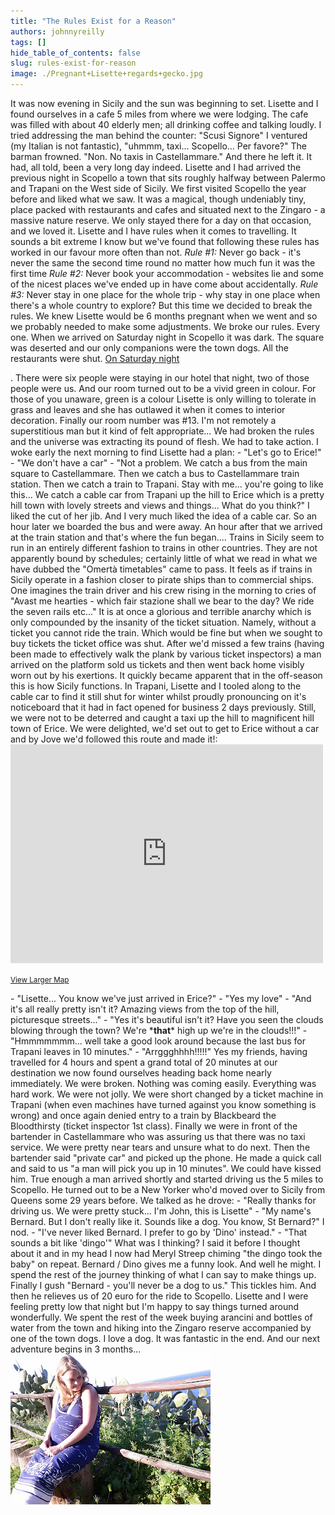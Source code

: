```yaml
---
title: "The Rules Exist for a Reason"
authors: johnnyreilly
tags: []
hide_table_of_contents: false
slug: rules-exist-for-reason
image: ./Pregnant+Lisette+regards+gecko.jpg
---
```

It was now evening in Sicily and the sun was beginning to set. Lisette and I found ourselves in a cafe 5 miles from where we were lodging. The cafe was filled with about 40 elderly men; all drinking coffee and talking loudly. I tried addressing the man behind the counter: "Scusi Signore" I ventured (my Italian is not fantastic), "uhmmm, taxi... Scopello... Per favore?" The barman frowned. "Non. No taxis in Castellammare." And there he left it. It had, all told, been a very long day indeed. Lisette and I had arrived the previous night in Scopello a town that sits roughly halfway between Palermo and Trapani on the West side of Sicily. We first visited Scopello the year before and liked what we saw. It was a magical, though undeniably tiny, place packed with restaurants and cafes and situated next to the Zingaro - a massive nature reserve. We only stayed there for a day on that occasion, and we loved it. Lisette and I have rules when it comes to travelling. It sounds a bit extreme I know but we've found that following these rules has worked in our favour more often than not. *Rule #1:* Never go back - it's never the same the second time round no matter how much fun it was the first time *Rule #2:* Never book your accommodation - websites lie and some of the nicest places we've ended up in have come about accidentally. *Rule #3:* Never stay in one place for the whole trip - why stay in one place when there's a whole country to explore? But this time we decided to break the rules. We knew Lisette would be 6 months pregnant when we went and so we probably needed to make some adjustments. We broke our rules. Every one. When we arrived on Saturday night in Scopello it was dark. The square was deserted and our only companions were the town dogs. All the restaurants were shut. <u>On Saturday night</u>

. There were six people were staying in our hotel that night, two of those people were us. And our room turned out to be a vivid green in colour. For those of you unaware, green is a colour Lisette is only willing to tolerate in grass and leaves and she has outlawed it when it comes to interior decoration. Finally our room number was #13. I'm not remotely a superstitious man but it kind of felt appropriate... We had broken the rules and the universe was extracting its pound of flesh. We had to take action. I woke early the next morning to find Lisette had a plan: - "Let's go to Erice!" - "We don't have a car" - "Not a problem. We catch a bus from the main square to Castellammare. Then we catch a bus to Castellammare train station. Then we catch a train to Trapani. Stay with me... you're going to like this... We catch a cable car from Trapani up the hill to Erice which is a pretty hill town with lovely streets and views and things... What do you think?" I liked the cut of her jib. And I very much liked the idea of a cable car. So an hour later we boarded the bus and were away. An hour after that we arrived at the train station and that's where the fun began.... Trains in Sicily seem to run in an entirely different fashion to trains in other countries. They are not apparently bound by schedules; certainly little of what we read in what we have dubbed the "Omertà timetables" came to pass. It feels as if trains in Sicily operate in a fashion closer to pirate ships than to commercial ships. One imagines the train driver and his crew rising in the morning to cries of "Avast me hearties - which fair stazione shall we bear to the day? We ride the seven rails etc..." It is at once a glorious and terrible anarchy which is only compounded by the insanity of the ticket situation. Namely, without a ticket you cannot ride the train. Which would be fine but when we sought to buy tickets the ticket office was shut. After we'd missed a few trains (having been made to effectively walk the plank by various ticket inspectors) a man arrived on the platform sold us tickets and then went back home visibly worn out by his exertions. It quickly became apparent that in the off-season this is how Sicily functions. In Trapani, Lisette and I tooled along to the cable car to find it still shut for winter whilst proudly pronouncing on it's noticeboard that it had in fact opened for business 2 days previously. Still, we were not to be deterred and caught a taxi up the hill to magnificent hill town of Erice. We were delighted, we'd set out to get to Erice without a car and by Jove we'd followed this route and made it!: <iframe width="500" height="350" frameBorder="0" scrolling="no" marginheight="0" marginwidth="0" src="http://maps.google.co.uk/maps?f=d&amp;source=s_d&amp;saddr=Localit%C3%A0+Scopello&amp;daddr=Castellammare+del+Golfo,+Italy+to:Via+125+Contrada+Alcamo+Marina,+91011,+Italia+(Castellammare+del+Golfo)+to:trapani,+sicily,+italy+to:Strada+Provinciale+Trapani-Erice%2FSP31+to:38.02466,12.55169+to:Funivia,+Piazza+Umberto+I,+3,+Erice+Trapani,+Italy&amp;hl=en&amp;geocode=FfLpRAId1pLDAA%3BFYojRAIdVaPEAClBhbEYWYEZEzFjzHzYm2--og%3BFc40RAIdOgbFACGBs1BfYLm67g%3BFRweRAIdSvW-ACknMJ61m2EZEzEAIeI78BmMAw%3BFfg0RAIdMIO_AA%3BFdQ1RAIdCoa_ACkTfFsUymMZEzHR3bmBKQQLEw%3BFbhjRAId0P6_ACHNhFHfsxpOLCnNKGCncmMZEzElRhGqVuNuaw&amp;aq=0&amp;oq=Funivia,+erice&amp;sll=38.025952,12.556086&amp;sspn=0.020081,0.027595&amp;mra=dpe&amp;mrsp=5&amp;sz=15&amp;via=5&amp;ie=UTF8&amp;t=m&amp;ll=38.066474,12.694702&amp;spn=0.378415,0.688019&amp;z=10&amp;output=embed"></iframe>

<small><a href="http://maps.google.co.uk/maps?f=d&amp;source=embed&amp;saddr=Localit%C3%A0+Scopello&amp;daddr=Castellammare+del+Golfo,+Italy+to:Via+125+Contrada+Alcamo+Marina,+91011,+Italia+(Castellammare+del+Golfo)+to:trapani,+sicily,+italy+to:Strada+Provinciale+Trapani-Erice%2FSP31+to:38.02466,12.55169+to:Funivia,+Piazza+Umberto+I,+3,+Erice+Trapani,+Italy&amp;hl=en&amp;geocode=FfLpRAId1pLDAA%3BFYojRAIdVaPEAClBhbEYWYEZEzFjzHzYm2--og%3BFc40RAIdOgbFACGBs1BfYLm67g%3BFRweRAIdSvW-ACknMJ61m2EZEzEAIeI78BmMAw%3BFfg0RAIdMIO_AA%3BFdQ1RAIdCoa_ACkTfFsUymMZEzHR3bmBKQQLEw%3BFbhjRAId0P6_ACHNhFHfsxpOLCnNKGCncmMZEzElRhGqVuNuaw&amp;aq=0&amp;oq=Funivia,+erice&amp;sll=38.025952,12.556086&amp;sspn=0.020081,0.027595&amp;mra=dpe&amp;mrsp=5&amp;sz=15&amp;via=5&amp;ie=UTF8&amp;t=m&amp;ll=38.066474,12.694702&amp;spn=0.378415,0.688019&amp;z=10">View Larger Map</a></small>

 \- "Lisette... You know we've just arrived in Erice?" - "Yes my love" - "And it's all really pretty isn't it? Amazing views from the top of the hill, picturesque streets..." - "Yes it's beautiful isn't it? Have you seen the clouds blowing through the town? We're \***that**\* high up we're in the clouds!!!" - "Hmmmmmmm... well take a good look around because the last bus for Trapani leaves in 10 minutes." - "Arrggghhhh!!!!!" Yes my friends, having travelled for 4 hours and spent a grand total of 20 minutes at our destination we now found ourselves heading back home nearly immediately. We were broken. Nothing was coming easily. Everything was hard work. We were not jolly. We were short changed by a ticket machine in Trapani (when even machines have turned against you know something is wrong) and once again denied entry to a train by Blackbeard the Bloodthirsty (ticket inspector 1st class). Finally we were in front of the bartender in Castellammare who was assuring us that there was no taxi service. We were pretty near tears and unsure what to do next. Then the bartender said "private car" and picked up the phone. He made a quick call and said to us "a man will pick you up in 10 minutes". We could have kissed him. True enough a man arrived shortly and started driving us the 5 miles to Scopello. He turned out to be a New Yorker who'd moved over to Sicily from Queens some 29 years before. We talked as he drove: - "Really thanks for driving us. We were pretty stuck... I'm John, this is Lisette" - "My name's Bernard. But I don't really like it. Sounds like a dog. You know, St Bernard?" I nod. - "I've never liked Bernard. I prefer to go by 'Dino' instead." - "That sounds a bit like 'dingo'" What was I thinking? I said it before I thought about it and in my head I now had Meryl Streep chiming "the dingo took the baby" on repeat. Bernard / Dino gives me a funny look. And well he might. I spend the rest of the journey thinking of what I can say to make things up. Finally I gush "Bernard - you'll never be a dog to us." This tickles him. And then he relieves us of 20 euro for the ride to Scopello. Lisette and I were feeling pretty low that night but I'm happy to say things turned around wonderfully. We spent the rest of the week buying arancini and bottles of water from the town and hiking into the Zingaro reserve accompanied by one of the town dogs. I love a dog. It was fantastic in the end. And our next adventure begins in 3 months... ![](Pregnant+Lisette+regards+gecko.jpg)


